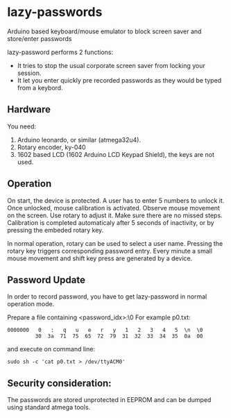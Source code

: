 # lazy-passwords
Arduino based keyboard/mouse emulator to block screen saver and store/enter passwords

lazy-password performs 2 functions:
* It tries to stop the usual corporate screen saver from locking your session.
* It let you enter quickly pre recorded passwords as they would be typed from a keybord.



## Hardware
You need:
1. Arduino leonardo, or similar (atmega32u4).
2. Rotary encoder, ky-040
3. 1602 based LCD (1602 Arduino LCD Keypad Shield), the keys are not used.

## Operation
On start, the device is protected. A user has to enter 5 numbers to unlock it.
Once unlocked, mouse calibration is activated. Observe mouse movement on the screen.
Use rotary to adjust it. Make sure there are no missed steps. Calibration is completed automaticaly
after 5 seconds of inactivity, or by pressing the embeded rotary key.

In normal operation, rotary can be used to select a user name. Pressing the rotary key
triggers corresponding password entry.
Every minute a small mouse movement and shift key press are generated by a device.

## Password Update
In order to record password, you have to get lazy-password in normal operation mode.

Prepare a file containing <password_idx>:<password>\0
For example p0.txt:

```
0000000   0   :   q   u   e   r   y   1   2   3   4   5  \n  \0
         30  3a  71  75  65  72  79  31  32  33  34  35  0a  00
```
and execute on command line:

```
sudo sh -c 'cat p0.txt > /dev/ttyACM0'
```

## Security consideration:
The passwords are stored unprotected in EEPROM and can be dumped using standard atmega tools.
